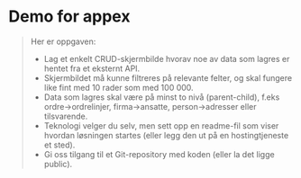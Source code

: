 # Demo for appex

> Her er oppgaven:
> - Lag et enkelt CRUD-skjermbilde hvorav noe av data som lagres er hentet fra et eksternt API.
> - Skjermbildet må kunne filtreres på relevante felter, og skal fungere like fint med 10 rader som med 100 000.
> - Data som lagres skal være på minst to nivå (parent-child), f.eks ordre->ordrelinjer, firma->ansatte, person->adresser eller tilsvarende.
> - Teknologi velger du selv, men sett opp en readme-fil som viser hvordan løsningen startes (eller legg den ut på en hostingtjeneste et sted).
> - Gi oss tilgang til et Git-repository med koden (eller la det ligge public).
